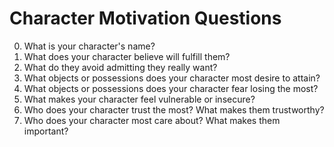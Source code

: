 # Character Motivation Questions

0. What is your character's name?
1. What does your character believe will fulfill them?
2. What do they avoid admitting they really want?
3. What objects or possessions does your character most desire to attain?
4. What objects or possessions does your character fear losing the most?
5. What makes your character feel vulnerable or insecure?
6. Who does your character trust the most? What makes them trustworthy?
7. Who does your character most care about? What makes them important?

